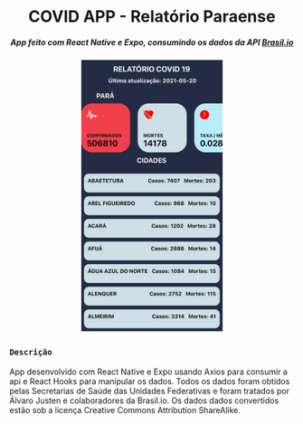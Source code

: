 <div align="center">
<h1>COVID APP - Relatório Paraense </h1>

##### App feito com React Native e Expo, consumindo os dados da API <a href="https://brasil.io">Brasil.io</a>

<img src="print.jpeg" width="250">

</div>

### `Descrição`

App desenvolvido com React Native e Expo usando Axios para consumir a api e React Hooks para manipular os dados. Todos os dados foram obtidos pelas Secretarias de Saúde das Unidades Federativas e foram tratados por Álvaro Justen e colaboradores da Brasil.io. Os dados dados convertidos estão sob a licença Creative Commons Attribution ShareAlike.



